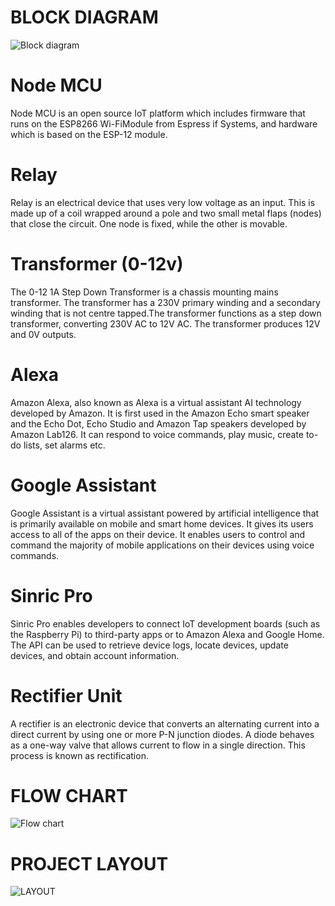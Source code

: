 # BLOCK DIAGRAM
  ![Block diagram](https://user-images.githubusercontent.com/98865218/155833674-1dd4647f-0b3d-493c-97a0-a7384509e311.png)
# Node MCU
  Node MCU is an open source IoT platform which includes firmware that runs
on the ESP8266 Wi-FiModule from Espress if Systems, and hardware which is based
on the ESP-12 module.
# Relay
  Relay is an electrical device that uses very low voltage as an input. This is
made up of a coil wrapped around a pole and two small metal flaps (nodes) that close
the circuit. One node is fixed, while the other is movable.
# Transformer (0-12v)
  The 0-12 1A Step Down Transformer is a chassis mounting mains transformer.
The transformer has a 230V primary winding and a secondary winding that is not centre
tapped.The transformer functions as a step down transformer, converting 230V
AC to 12V AC. The transformer produces 12V and 0V outputs.
# Alexa
  Amazon Alexa, also known as Alexa is a virtual assistant AI technology
developed by Amazon. It is first used in the Amazon Echo smart speaker and the Echo
Dot, Echo Studio and Amazon Tap speakers developed by Amazon Lab126. It can
respond to voice commands, play music, create to-do lists, set alarms etc.
# Google Assistant
  Google Assistant is a virtual assistant powered by artificial intelligence that is
primarily available on mobile and smart home devices. It gives its users access to all of the apps on their device. It enables users to control and command the majority of mobile applications on their devices using voice
commands.
# Sinric Pro
  Sinric Pro enables developers to connect IoT development boards (such as the
Raspberry Pi) to third-party apps or to Amazon Alexa and Google Home. The API can
be used to retrieve device logs, locate devices, update devices, and obtain account
information.
# Rectifier Unit
  A rectifier is an electronic device that converts an alternating current into a direct current by using one or more P-N junction diodes. A diode behaves as a one-way valve that allows current to flow in a single direction. This process is known as rectification.
# FLOW CHART
  ![Flow chart](https://user-images.githubusercontent.com/98865218/155834875-61151906-3f5a-444f-b6b5-9289926aac73.png)
# PROJECT LAYOUT
  ![LAYOUT](https://user-images.githubusercontent.com/98865218/155836893-0c80143b-98ba-4646-8620-8dd269f2476b.png)
